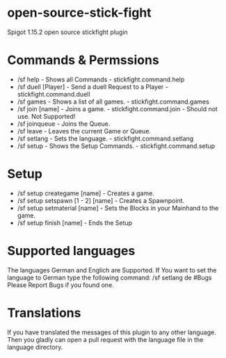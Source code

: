 # open-source-stick-fight
Spigot 1.15.2 open source stickfight plugin
# Commands & Permssions
 - /sf help - Shows all Commands - stickfight.command.help
 - /sf duell [Player] - Send a duell Request to a Player - stickfight.command.duell
 - /sf games - Shows a list of all games. - stickfight.command.games
 - /sf join [name] - Joins a game. - stickfight.command.join - Should not use. Not Supported!
 - /sf joinqueue - Joins the Queue.
 - /sf leave - Leaves the current Game or Queue.
 - /sf setlang - Sets the language. - stickfight.command.setlang
 - /sf setup - Shows the Setup Commands. - stickfight.command.setup
# Setup
 - /sf setup creategame [name] - Creates a game.
 - /sf setup setspawn [1 - 2] [name] - Creates a Spawnpoint.
 - /sf setup setmaterial [name] - Sets the Blocks in your Mainhand to the game.
 - /sf setup finish [name] -  Ends the Setup
# Supported languages
The languages German and Englich are Supported.
If You want to set the language to German type the following command:
 /sf setlang de
#Bugs
Please Report Bugs if you found one. 
# Translations
If you have translated the messages of this plugin to any other language. 
Then you gladly can open a pull request with the language file in the language directory. 
